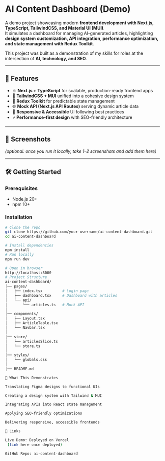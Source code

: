 # AI Content Dashboard (Demo)

A demo project showcasing modern **frontend development with Next.js, TypeScript, TailwindCSS, and Material UI (MUI)**.  
It simulates a dashboard for managing AI-generated articles, highlighting **design system customization, API integration, performance optimization, and state management with Redux Toolkit**.  

This project was built as a demonstration of my skills for roles at the intersection of **AI, technology, and SEO**.  

---

## 🚀 Features
- ⚛️ **Next.js + TypeScript** for scalable, production-ready frontend apps  
- 🎨 **TailwindCSS + MUI** unified into a cohesive design system  
- 🔄 **Redux Toolkit** for predictable state management  
- 🌐 **Mock API (Next.js API Routes)** serving dynamic article data  
- 📱 **Responsive & Accessible** UI following best practices  
- ⚡ **Performance-first design** with SEO-friendly architecture  

---

## 📸 Screenshots  
*(optional: once you run it locally, take 1–2 screenshots and add them here)*  

---

## 🛠️ Getting Started

### Prerequisites
- Node.js 20+  
- npm 10+  

### Installation
```bash
# Clone the repo
git clone https://github.com/your-username/ai-content-dashboard.git
cd ai-content-dashboard

# Install dependencies
npm install
# Run locally
npm run dev

# Open in browser
http://localhost:3000
# Project Structure
ai-content-dashboard/
│── pages/
│   ├── index.tsx         # Login page
│   ├── dashboard.tsx     # Dashboard with articles
│   └── api/
│       └── articles.ts   # Mock API
│
│── components/
│   ├── Layout.tsx
│   ├── ArticleTable.tsx
│   └── Navbar.tsx
│
│── store/
│   └── articlesSlice.ts
│   └── store.ts
│
│── styles/
│   └── globals.css
│
│── README.md

🌟 What This Demonstrates

Translating Figma designs to functional UIs

Creating a design system with Tailwind & MUI

Integrating APIs into React state management

Applying SEO-friendly optimizations

Delivering responsive, accessible frontends

🔗 Links

Live Demo: Deployed on Vercel
 (link here once deployed)

GitHub Repo: ai-content-dashboard
